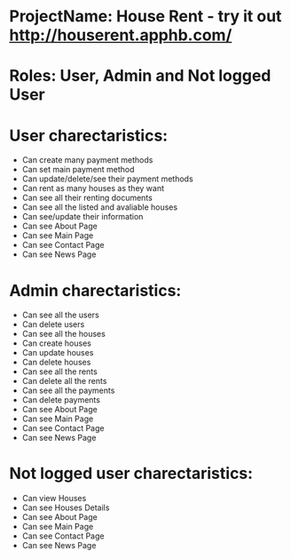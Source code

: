 # ProjectName: House Rent - try it out http://houserent.apphb.com/

# Roles: User, Admin and Not logged User

# User charectaristics:
- Can create many payment methods
- Can set main payment method
- Can update/delete/see their payment methods
- Can rent as many houses as they want
- Can see all their renting documents
- Can see all the listed and avaliable houses
- Can see/update their information
- Can see About Page
- Can see Main Page
- Can see Contact Page
- Can see News Page

# Admin charectaristics:
- Can see all the users
- Can delete users
- Can see all the houses
- Can create houses
- Can update houses
- Can delete houses
- Can see all the rents
- Can delete all the rents
- Can see all the payments
- Can delete payments
- Can see About Page
- Can see Main Page
- Can see Contact Page
- Can see News Page

# Not logged user charectaristics:
- Can view Houses
- Can see Houses Details
- Can see About Page
- Can see Main Page
- Can see Contact Page
- Can see News Page
